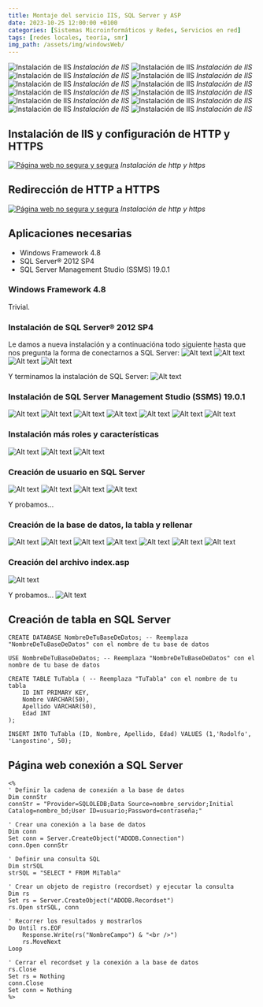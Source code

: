 ```yaml
---
title: Montaje del servicio IIS, SQL Server y ASP
date: 2023-10-25 12:00:00 +0100
categories: [Sistemas Microinformáticos y Redes, Servicios en red]
tags: [redes locales, teoría, smr]
img_path: /assets/img/windowsWeb/   
---
```


![Instalación de IIS](1.png)
_Instalación de IIS_
![Instalación de IIS](2.png)
_Instalación de IIS_
![Instalación de IIS](3.png)
_Instalación de IIS_
![Instalación de IIS](4.png)
_Instalación de IIS_
![Instalación de IIS](5.png)
_Instalación de IIS_
![Instalación de IIS](6.png)
_Instalación de IIS_
![Instalación de IIS](7.png)
_Instalación de IIS_
![Instalación de IIS](8.png)
_Instalación de IIS_
![Instalación de IIS](9.png)
_Instalación de IIS_
![Instalación de IIS](10.png)
_Instalación de IIS_
![Instalación de IIS](11.png)
_Instalación de IIS_
![Instalación de IIS](12.png)
_Instalación de IIS_

## Instalación de IIS y configuración de HTTP y HTTPS
[![Página web no segura y segura](1.png)](https://youtu.be/_7x04US5mV8 "Instalación de ISS y configuración de HTTP y HTTPS")
_Instalación de http y https_

## Redirección de HTTP a HTTPS
[![Página web no segura y segura](1.png)](https://youtu.be/wu_6GzTVsY4 "Redirección de HTTP a HTTPS")
_Instalación de http y https_

## Aplicaciones necesarias
- Windows Framework 4.8
- SQL Server® 2012 SP4
- SQL Server Management Studio (SSMS) 19.0.1

### Windows Framework 4.8

Trivial.

### Instalación de SQL Server® 2012 SP4

Le damos a nueva instalación y a continuacióna todo siguiente hasta que nos pregunta la forma de conectarnos a SQL Server:
![Alt text](MyFile_2023-10-30_13-34-54.png) 
![Alt text](MyFile_2023-10-30_13-35-59.png)
![Alt text](MyFile_2023-10-30_13-36-08.png)
![Alt text](MyFile_2023-10-30_13-36-26.png)

Y terminamos la instalación de SQL Server:
![Alt text](image-3.png)

### Instalación de SQL Server Management Studio (SSMS) 19.0.1

![Alt text](MyFile_2023-10-30_13-44-41.png)
![Alt text](MyFile_2023-10-30_13-45-37.png)
![Alt text](MyFile_2023-10-30_13-45-43.png)
![Alt text](MyFile_2023-10-30_13-45-50.png)
![Alt text](MyFile_2023-10-30_13-48-07.png)
![Alt text](MyFile_2023-10-30_13-50-22.png)
![Alt text](MyFile_2023-10-30_13-44-21.png)

### Instalación más roles y características

![Alt text](MyFile_2023-10-30_13-51-31.png)
![Alt text](MyFile_2023-10-30_13-51-58.png)
![Alt text](MyFile_2023-10-30_13-54-57.png)

### Creación de usuario en SQL Server

![Alt text](MyFile_2023-10-30_21-36-00.png)
![Alt text](MyFile_2023-10-30_21-36-16.png)
![Alt text](MyFile_2023-10-30_21-36-49.png)
![Alt text](MyFile_2023-10-30_21-36-55.png)

Y probamos...

### Creación de la base de datos, la tabla y rellenar

![Alt text](MyFile_2023-10-30_21-37-26.png)
![Alt text](MyFile_2023-10-30_21-37-47.png)
![Alt text](MyFile_2023-10-30_21-37-55.png)
![Alt text](MyFile_2023-10-30_21-38-08.png)
![Alt text](MyFile_2023-10-30_21-39-46.png)
![Alt text](MyFile_2023-10-30_21-42-11.png)
![Alt text](MyFile_2023-10-30_21-42-34.png)

### Creación del archivo index.asp

![Alt text](MyFile_2023-10-30_21-44-56.png)

Y probamos...
![Alt text](MyFile_2023-10-30_21-45-58.png)

## Creación de tabla en SQL Server

```
CREATE DATABASE NombreDeTuBaseDeDatos; -- Reemplaza "NombreDeTuBaseDeDatos" con el nombre de tu base de datos

USE NombreDeTuBaseDeDatos; -- Reemplaza "NombreDeTuBaseDeDatos" con el nombre de tu base de datos

CREATE TABLE TuTabla ( -- Reemplaza "TuTabla" con el nombre de tu tabla
    ID INT PRIMARY KEY,
    Nombre VARCHAR(50),
    Apellido VARCHAR(50),
    Edad INT
);

INSERT INTO TuTabla (ID, Nombre, Apellido, Edad) VALUES (1,'Rodolfo', 'Langostino', 50);

```


## Página web conexión a SQL Server

```
<%
' Definir la cadena de conexión a la base de datos
Dim connStr
connStr = "Provider=SQLOLEDB;Data Source=nombre_servidor;Initial Catalog=nombre_bd;User ID=usuario;Password=contraseña;"

' Crear una conexión a la base de datos
Dim conn
Set conn = Server.CreateObject("ADODB.Connection")
conn.Open connStr

' Definir una consulta SQL
Dim strSQL
strSQL = "SELECT * FROM MiTabla"

' Crear un objeto de registro (recordset) y ejecutar la consulta
Dim rs
Set rs = Server.CreateObject("ADODB.Recordset")
rs.Open strSQL, conn

' Recorrer los resultados y mostrarlos
Do Until rs.EOF
    Response.Write(rs("NombreCampo") & "<br />")
    rs.MoveNext
Loop

' Cerrar el recordset y la conexión a la base de datos
rs.Close
Set rs = Nothing
conn.Close
Set conn = Nothing
%>
```